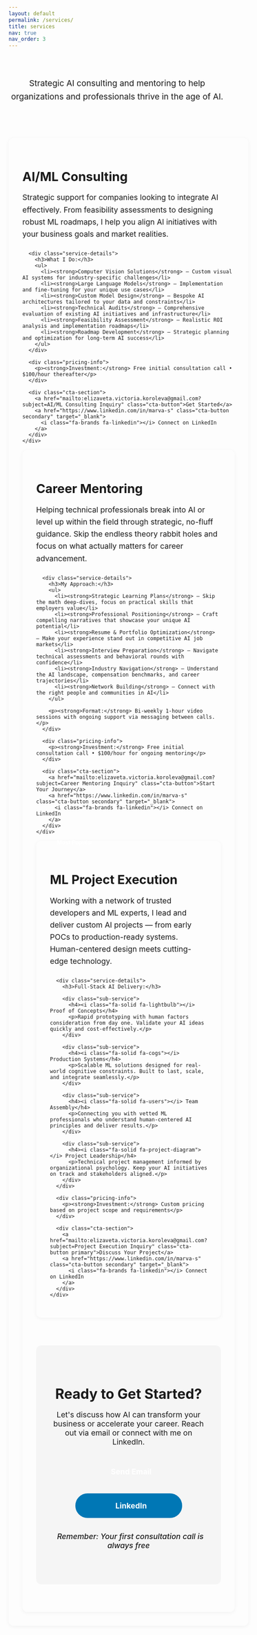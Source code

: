 ```yaml
---
layout: default
permalink: /services/
title: services
nav: true
nav_order: 3
---
```


<div class="post">

<div class="services-intro">
  <p class="lead-text">Strategic AI consulting and mentoring to help organizations and professionals thrive in the age of AI.</p>
</div>

<div class="services-grid">

  <!-- AI/ML Consulting -->
  <div class="service-card">
    <div class="service-icon">
      <i class="fa-solid fa-brain"></i>
    </div>
    <div class="service-content">
      <h2>AI/ML Consulting</h2>
      <p class="service-description">
        Strategic support for companies looking to integrate AI effectively. From feasibility assessments to designing robust ML roadmaps, I help you align AI initiatives with your business goals and market realities.
      </p>
      
      <div class="service-details">
        <h3>What I Do:</h3>
        <ul>
          <li><strong>Computer Vision Solutions</strong> — Custom visual AI systems for industry-specific challenges</li>
          <li><strong>Large Language Models</strong> — Implementation and fine-tuning for your unique use cases</li>
          <li><strong>Custom Model Design</strong> — Bespoke AI architectures tailored to your data and constraints</li>
          <li><strong>Technical Audits</strong> — Comprehensive evaluation of existing AI initiatives and infrastructure</li>
          <li><strong>Feasibility Assessment</strong> — Realistic ROI analysis and implementation roadmaps</li>
          <li><strong>Roadmap Development</strong> — Strategic planning and optimization for long-term AI success</li>
        </ul>
      </div>

      <div class="pricing-info">
        <p><strong>Investment:</strong> Free initial consultation call • $100/hour thereafter</p>
      </div>

      <div class="cta-section">
        <a href="mailto:elizaveta.victoria.koroleva@gmail.com?subject=AI/ML Consulting Inquiry" class="cta-button">Get Started</a>
        <a href="https://www.linkedin.com/in/marva-s" class="cta-button secondary" target="_blank">
          <i class="fa-brands fa-linkedin"></i> Connect on LinkedIn
        </a>
      </div>
    </div>
  </div>

  <!-- Career Mentoring -->
  <div class="service-card">
    <div class="service-icon">
      <i class="fa-solid fa-user-graduate"></i>
    </div>
    <div class="service-content">
      <h2>Career Mentoring</h2>
      <p class="service-description">
        Helping technical professionals break into AI or level up within the field through strategic, no-fluff guidance. Skip the endless theory rabbit holes and focus on what actually matters for career advancement.
      </p>
      
      <div class="service-details">
        <h3>My Approach:</h3>
        <ul>
          <li><strong>Strategic Learning Plans</strong> — Skip the math deep-dives, focus on practical skills that employers value</li>
          <li><strong>Professional Positioning</strong> — Craft compelling narratives that showcase your unique AI potential</li>
          <li><strong>Resume & Portfolio Optimization</strong> — Make your experience stand out in competitive AI job markets</li>
          <li><strong>Interview Preparation</strong> — Navigate technical assessments and behavioral rounds with confidence</li>
          <li><strong>Industry Navigation</strong> — Understand the AI landscape, compensation benchmarks, and career trajectories</li>
          <li><strong>Network Building</strong> — Connect with the right people and communities in AI</li>
        </ul>
        
        <p><strong>Format:</strong> Bi-weekly 1-hour video sessions with ongoing support via messaging between calls.</p>
      </div>

      <div class="pricing-info">
        <p><strong>Investment:</strong> Free initial consultation call • $100/hour for ongoing mentoring</p>
      </div>

      <div class="cta-section">
        <a href="mailto:elizaveta.victoria.koroleva@gmail.com?subject=Career Mentoring Inquiry" class="cta-button">Start Your Journey</a>
        <a href="https://www.linkedin.com/in/marva-s" class="cta-button secondary" target="_blank">
          <i class="fa-brands fa-linkedin"></i> Connect on LinkedIn
        </a>
      </div>
    </div>
  </div>

  <!-- ML Project Execution -->
  <div class="service-card featured-service">
    <div class="service-icon">
      <i class="fa-solid fa-rocket"></i>
    </div>
    <div class="service-content">
      <h2>ML Project Execution</h2>
      <p class="service-description">
        Working with a network of trusted developers and ML experts, I lead and deliver custom AI projects — from early POCs to production-ready systems. Human-centered design meets cutting-edge technology.
      </p>
      
      <div class="service-details">
        <h3>Full-Stack AI Delivery:</h3>
        
        <div class="sub-service">
          <h4><i class="fa-solid fa-lightbulb"></i> Proof of Concepts</h4>
          <p>Rapid prototyping with human factors consideration from day one. Validate your AI ideas quickly and cost-effectively.</p>
        </div>
        
        <div class="sub-service">
          <h4><i class="fa-solid fa-cogs"></i> Production Systems</h4>
          <p>Scalable ML solutions designed for real-world cognitive constraints. Built to last, scale, and integrate seamlessly.</p>
        </div>
        
        <div class="sub-service">
          <h4><i class="fa-solid fa-users"></i> Team Assembly</h4>
          <p>Connecting you with vetted ML professionals who understand human-centered AI principles and deliver results.</p>
        </div>
        
        <div class="sub-service">
          <h4><i class="fa-solid fa-project-diagram"></i> Project Leadership</h4>
          <p>Technical project management informed by organizational psychology. Keep your AI initiatives on track and stakeholders aligned.</p>
        </div>
      </div>

      <div class="pricing-info">
        <p><strong>Investment:</strong> Custom pricing based on project scope and requirements</p>
      </div>

      <div class="cta-section">
        <a href="mailto:elizaveta.victoria.koroleva@gmail.com?subject=Project Execution Inquiry" class="cta-button primary">Discuss Your Project</a>
        <a href="https://www.linkedin.com/in/marva-s" class="cta-button secondary" target="_blank">
          <i class="fa-brands fa-linkedin"></i> Connect on LinkedIn
        </a>
      </div>
    </div>
  </div>

</div>

<!-- Contact Section -->
<div class="contact-section">
  <h2>Ready to Get Started?</h2>
  <p>Let's discuss how AI can transform your business or accelerate your career. Reach out via email or connect with me on LinkedIn.</p>
  
  <div class="contact-buttons">
    <a href="mailto:elizaveta.victoria.koroleva@gmail.com?subject=Services Inquiry" class="contact-button email">
      <i class="fa-solid fa-envelope"></i>
      <span>Send Email</span>
    </a>
    <a href="https://www.linkedin.com/in/marva-s" class="contact-button linkedin" target="_blank">
      <i class="fa-brands fa-linkedin"></i>
      <span>LinkedIn</span>
    </a>
  </div>
  
  <p class="contact-note">
    <i class="fa-solid fa-gift"></i>
    Remember: Your first consultation call is always free
  </p>
</div>

</div>

<style>
/* Inherit theme variables from your existing style */
:root {
  --service-card-bg: var(--global-bg-color);
  --service-card-text: var(--global-text-color);
  --service-card-accent: var(--global-theme-color);
  --service-card-hover: rgba(0, 0, 0, 0.03);
  --service-card-shadow: 0 2px 10px rgba(0, 0, 0, 0.05);
  --service-card-shadow-hover: 0 5px 15px rgba(0, 0, 0, 0.1);
  --service-border: var(--global-divider-color);
}

html[data-theme="dark"] {
  --service-card-hover: rgba(255, 255, 255, 0.05);
  --service-card-shadow: 0 2px 10px rgba(0, 0, 0, 0.2);
  --service-card-shadow-hover: 0 5px 15px rgba(0, 0, 0, 0.3);
}

.services-intro {
  text-align: center;
  margin: 2rem 0 3rem 0;
  padding: 2rem 0;
}

.services-intro h1 {
  font-size: 2.5rem;
  margin-bottom: 1rem;
  color: var(--service-card-accent);
}

.lead-text {
  font-size: 1.2rem;
  color: var(--global-text-color-light);
  max-width: 600px;
  margin: 0 auto;
  line-height: 1.6;
}

.services-grid {
  display: grid;
  gap: 2rem;
  margin: 3rem 0;
}

.service-card {
  background: var(--service-card-bg);
  border-radius: 12px;
  padding: 2rem;
  box-shadow: var(--service-card-shadow);
  transition: transform 0.3s ease, box-shadow 0.3s ease;
  border: 1px solid var(--service-border);
}

.service-card:hover {
  transform: translateY(-3px);
  box-shadow: var(--service-card-shadow-hover);
}

.featured-service {
  border: 2px solid var(--service-card-accent);
  position: relative;
}

.featured-service::before {
  content: "Most Popular";
  position: absolute;
  top: -12px;
  left: 2rem;
  background: var(--service-card-accent);
  color: white;
  padding: 0.5rem 1rem;
  border-radius: 20px;
  font-size: 0.8rem;
  font-weight: bold;
}

.service-icon {
  font-size: 2.5rem;
  color: var(--service-card-accent);
  margin-bottom: 1.5rem;
}

.service-content h2 {
  font-size: 1.8rem;
  margin-bottom: 1rem;
  color: var(--service-card-accent);
}

.service-description {
  font-size: 1.1rem;
  line-height: 1.6;
  margin-bottom: 1.5rem;
  color: var(--service-card-text);
}

.service-details h3 {
  font-size: 1.2rem;
  margin: 1.5rem 0 1rem 0;
  color: var(--service-card-accent);
}

.service-details ul {
  list-style: none;
  padding: 0;
}

.service-details li {
  margin-bottom: 0.75rem;
  padding-left: 1.5rem;
  position: relative;
}

.service-details li::before {
  content: "▸";
  position: absolute;
  left: 0;
  color: var(--service-card-accent);
  font-weight: bold;
}

.sub-service {
  margin: 1.5rem 0;
  padding: 1rem;
  border-left: 3px solid var(--service-card-accent);
  background: var(--service-card-hover);
  border-radius: 0 8px 8px 0;
}

.sub-service h4 {
  margin: 0 0 0.5rem 0;
  color: var(--service-card-accent);
  font-size: 1.1rem;
}

.sub-service h4 i {
  margin-right: 0.5rem;
}

.sub-service p {
  margin: 0;
  font-size: 0.95rem;
  line-height: 1.5;
}

.pricing-info {
  background: var(--service-card-hover);
  padding: 1rem;
  border-radius: 8px;
  margin: 1.5rem 0;
  border-left: 4px solid var(--service-card-accent);
}

.pricing-info p {
  margin: 0;
  font-weight: 500;
}

.cta-section {
  text-align: center;
  margin-top: 2rem;
  display: flex;
  gap: 1rem;
  flex-wrap: wrap;
  justify-content: center;
}

.cta-button {
  display: inline-block;
  background: var(--service-card-accent);
  color: white;
  padding: 0.75rem 2rem;
  border-radius: 25px;
  text-decoration: none;
  font-weight: bold;
  transition: all 0.3s ease;
  border: 2px solid var(--service-card-accent);
  flex: 0 0 auto;
}

.cta-button:hover {
  background: transparent;
  color: var(--service-card-accent);
  text-decoration: none;
  transform: translateY(-2px);
}

.cta-button.primary {
  background: var(--service-card-accent);
  box-shadow: 0 4px 15px rgba(0, 0, 0, 0.2);
}

.cta-button.secondary {
  background: transparent;
  color: var(--service-card-accent);
  border: 2px solid var(--service-card-accent);
}

.cta-button.secondary:hover {
  background: var(--service-card-accent);
  color: white;
}

.cta-button i {
  margin-right: 0.5rem;
}

.contact-section {
  margin: 4rem 0 2rem 0;
  padding: 3rem 2rem;
  text-align: center;
  background: var(--service-card-hover);
  border-radius: 12px;
  border: 1px solid var(--service-border);
}

.contact-section h2 {
  font-size: 2rem;
  color: var(--service-card-accent);
  margin-bottom: 1rem;
}

.contact-section > p {
  font-size: 1.1rem;
  color: var(--global-text-color-light);
  margin-bottom: 2rem;
  max-width: 600px;
  margin-left: auto;
  margin-right: auto;
}

.contact-buttons {
  display: flex;
  gap: 1.5rem;
  justify-content: center;
  flex-wrap: wrap;
  margin: 2rem 0;
}

.contact-button {
  display: flex;
  align-items: center;
  gap: 0.75rem;
  padding: 1rem 2rem;
  border-radius: 50px;
  text-decoration: none;
  font-weight: bold;
  font-size: 1.1rem;
  transition: all 0.3s ease;
  min-width: 180px;
  justify-content: center;
}

.contact-button.email {
  background: var(--service-card-accent);
  color: white;
  border: 2px solid var(--service-card-accent);
}

.contact-button.email:hover {
  background: transparent;
  color: var(--service-card-accent);
  text-decoration: none;
  transform: translateY(-3px);
  box-shadow: 0 5px 20px rgba(0, 0, 0, 0.1);
}

.contact-button.linkedin {
  background: #0077b5;
  color: white;
  border: 2px solid #0077b5;
}

.contact-button.linkedin:hover {
  background: transparent;
  color: #0077b5;
  text-decoration: none;
  transform: translateY(-3px);
  box-shadow: 0 5px 20px rgba(0, 119, 181, 0.2);
}

.contact-button i {
  font-size: 1.2rem;
}

.contact-note {
  font-style: italic;
  color: var(--service-card-accent);
  font-weight: 500;
  margin-top: 2rem;
  font-size: 1rem;
}

.contact-note i {
  margin-right: 0.5rem;
}

/* Responsive Design */
@media (min-width: 768px) {
  .services-grid {
    grid-template-columns: 1fr;
  }
  
  .contact-buttons {
    flex-direction: row;
  }
  
  .cta-section {
    flex-direction: row;
  }
}

@media (min-width: 1024px) {
  .services-intro h1 {
    font-size: 3rem;
  }
  
  .lead-text {
    font-size: 1.3rem;
  }
}
</style>